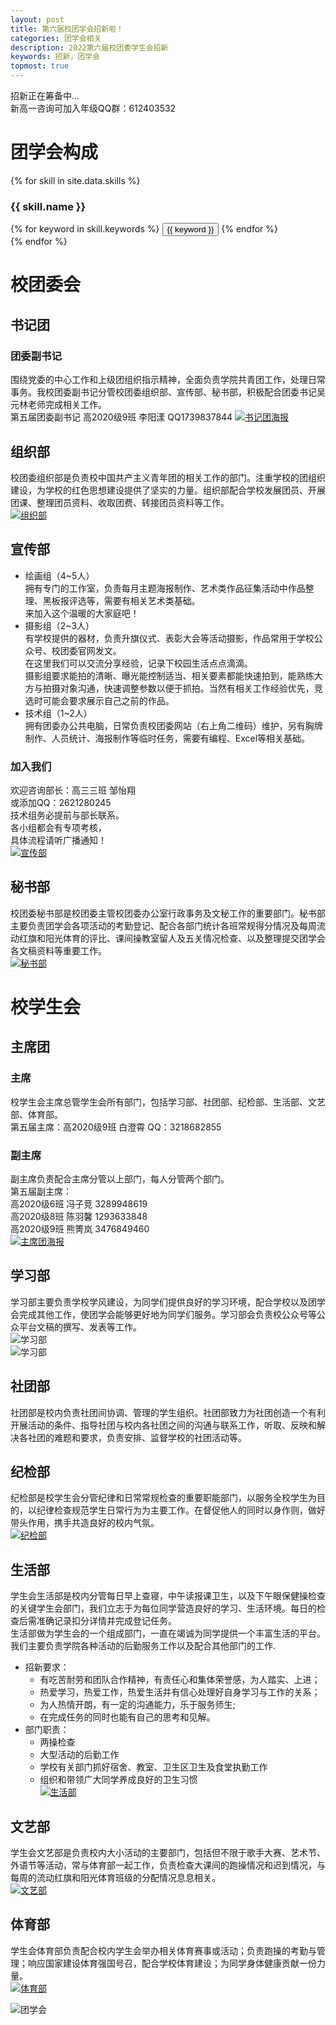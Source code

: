 ```yaml
---
layout: post
title: 第六届校团学会招新啦！
categories: 团学会相关
description: 2022第六届校团委学生会招新
keywords: 招新，团学会
topmost: true
---
```


招新正在筹备中...  
新高一咨询可加入年级QQ群：612403532  


# 团学会构成  
{% for skill in site.data.skills %}
### {{ skill.name }}
<div class="btn-inline">
{% for keyword in skill.keywords %}
<button class="btn btn-outline" type="button">{{ keyword }}</button>
{% endfor %}
</div>
{% endfor %}

# 校团委会  

## 书记团  
### 团委副书记  
围绕党委的中心工作和上级团组织指示精神，全面负责学院共青团工作，处理日常事务。我校团委副书记分管校团委组织部、宣传部、秘书部，积极配合团委书记吴元林老师完成相关工作。  
第五届团委副书记 高2020级9班 李阳漾 QQ1739837844
[![书记团海报](/images/posts/2022-08-29-2022newmembers/sjt.jpg)](/images/posts/2022-08-29-2022newmembers/2022%E5%9B%A2%E5%AD%A6%E4%BC%9A%E4%B9%A6%E8%AE%B0%E5%9B%A2%E6%8B%9B%E6%96%B0.png)

## 组织部  
校团委组织部是负责校中国共产主义青年团的相关工作的部门。注重学校的团组织建设，为学校的红色思想建设提供了坚实的力量。组织部配合学校发展团员、开展团课、整理团员资料、收取团费、转接团员资料等工作。  
[![组织部](/images/posts/2022-08-29-2022newmembers/zzb.jpg)](/images/posts/2022-08-29-2022newmembers/zzb.png)  

## 宣传部  
- 绘画组（4~5人）  
拥有专门的工作室，负责每月主题海报制作、艺术类作品征集活动中作品整理、黑板报评选等，需要有相关艺术类基础。  
来加入这个温暖的大家庭吧！  
- 摄影组（2~3人）  
有学校提供的器材，负责升旗仪式、表彰大会等活动摄影，作品常用于学校公众号、校团委官网发文。  
在这里我们可以交流分享经验，记录下校园生活点点滴滴。  
摄影组要求能拍的清晰、曝光能控制适当、相关要素都能快速拍到，能熟练大方与拍摄对象沟通，快速调整参数以便于抓拍。当然有相关工作经验优先，竞选时可能会要求展示自己之前的作品。
- 技术组（1~2人）  
拥有团委办公共电脑，日常负责校团委网站（右上角二维码）维护，另有胸牌制作、人员统计、海报制作等临时任务，需要有编程、Excel等相关基础。  
### 加入我们  
欢迎咨询部长：高三三班 邹怡翔  
或添加QQ：2621280245  
技术组务必提前与部长联系。  
各小组都会有专项考核，  
具体流程请听广播通知！  
[![宣传部](/images/posts/2022-08-29-2022newmembers/xcb.jpg)](/images/posts/2022-08-29-2022newmembers/2022%E5%AE%A3%E4%BC%A0%E9%83%A8%E6%8B%9B%E6%96%B0.png)

## 秘书部  
校团委秘书部是校团委主管校团委办公室行政事务及文秘工作的重要部门。秘书部主要负责团学会各项活动的考勤登记、配合各部门统计各班常规得分情况及每周流动红旗和阳光体育的评比、课间操教室留人及五关情况检查、以及整理提交团学会各文稿资料等重要工作。  
[![秘书部](/images/posts/2022-08-29-2022newmembers/msb.jpg)](/images/posts/2022-08-29-2022newmembers/msb.png)
# 校学生会  

## 主席团  
### 主席  
校学生会主席总管学生会所有部门，包括学习部、社团部、纪检部、生活部、文艺部、体育部。  
第五届主席：高2020级9班 白澄霄 QQ：3218682855  
### 副主席  
副主席负责配合主席分管以上部门，每人分管两个部门。  
第五届副主席：  
高2020级6班 冯子竞 3289948619  
高2020级8班 陈羽馨 1293633848  
高2020级9班 熊箐岚 3476849460  
[![主席团海报](/images/posts/2022-08-29-2022newmembers/zxt.jpg)](/images/posts/2022-08-29-2022newmembers/2022%E5%9B%A2%E5%AD%A6%E4%BC%9A%E4%B8%BB%E5%B8%AD%E5%9B%A2%E6%8B%9B%E6%96%B0.png)

## 学习部  
学习部主要负责学校学风建设，为同学们提供良好的学习环境，配合学校以及团学会完成其他工作，使团学会能够更好地为同学们服务。学习部会负责校公众号等公众平台文稿的撰写、发表等工作。  
![学习部](/images/posts/2022-08-29-2022newmembers/xxb1.jpg)  
![学习部](/images/posts/2022-08-29-2022newmembers/xxb2.jpg)  

## 社团部  
社团部是校内负责社团间协调、管理的学生组织。社团部致力为社团创造一个有利开展活动的条件、指导社团与校内各社团之间的沟通与联系工作，听取、反映和解决各社团的难题和要求，负责安排、监督学校的社团活动等。  

## 纪检部  
纪检部是校学生会分管纪律和日常常规检查的重要职能部门，以服务全校学生为目的，以纪律检查规范学生日常行为为主要工作。在督促他人的同时以身作则，做好带头作用，携手共造良好的校内气氛。  
[![纪检部](/images/posts/2022-08-29-2022newmembers/jjb.jpg)](/images/posts/2022-08-29-2022newmembers/jjb.png)

## 生活部  
学生会生活部是校内分管每日早上查寝，中午读报课卫生，以及下午眼保健操检查的关键学生会部门，我们立志于为每位同学营造良好的学习、生活环境。每日的检查后需准确记录扣分详情并完成登记任务。  
⽣活部做为学⽣会的⼀个组成部门，⼀直在竭诚为同学提供⼀个丰富⽣活的平台。我们主要负责学院各种活动的后勤服务⼯作以及配合其他部门的⼯作.  
- 招新要求：  
    + 有吃苦耐劳和团队合作精神，有责任心和集体荣誉感，为人踏实、上进；  
    + 热爱学习，热爱工作，热爱生活并有信心处理好自身学习与工作的关系；  
    + 为人热情开朗，有一定的沟通能力，乐于服务师生;  
    + 在完成任务的同时也能有自己的思考和见解。  
- 部门职责：  
    + 两操检查  
    + 大型活动的后勤工作  
    + 学校有关部门抓好宿舍、教室、卫生区卫生及食堂执勤工作
    + 组织和带领广大同学养成良好的卫生习惯  
[![生活部](/images/posts/2022-08-29-2022newmembers/shb.jpg)](/images/posts/2022-08-29-2022newmembers/shb.png)

## 文艺部  
学生会文艺部是负责校内大小活动的主要部门，包括但不限于歌手大赛、艺术节、外语节等活动，常与体育部一起工作，负责检查大课间的跑操情况和迟到情况，与每周的流动红旗和阳光体育班级的分配情况息息相关。  
[![文艺部](/images/posts/2022-08-29-2022newmembers/wyb.jpg)](/images/posts/2022-08-29-2022newmembers/wyb.png)  

## 体育部  
学生会体育部负责配合校内学生会举办相关体育赛事或活动；负责跑操的考勤与管理；响应国家建设体育强国号召，配合学校体育建设；为同学身体健康贡献一份力量。  
[![体育部](/images/posts/2022-08-29-2022newmembers/tyb.jpg)](/images/posts/2022-08-29-2022newmembers/tyb.png)


![团学会](/images/posts/2022-08-29-2022newmembers/introduce_of_union.jpg)
